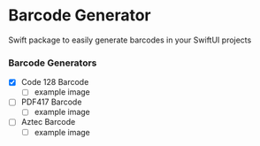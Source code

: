# Barcode Generator

Swift package to easily generate barcodes in your SwiftUI projects

### Barcode Generators
- [x] Code 128 Barcode   
  - [ ] example image
- [ ] PDF417 Barcode 
  - [ ] example image
- [ ] Aztec Barcode 
  - [ ] example image
